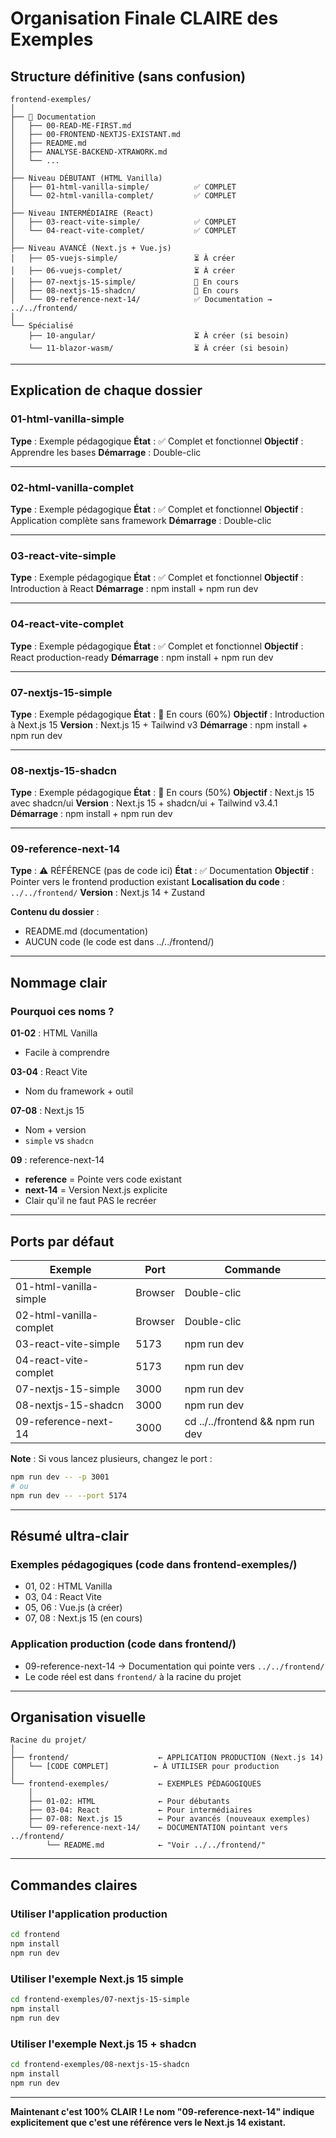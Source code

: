 # Organisation Finale CLAIRE des Exemples

## Structure définitive (sans confusion)

```
frontend-exemples/
│
├── 📘 Documentation
│   ├── 00-READ-ME-FIRST.md
│   ├── 00-FRONTEND-NEXTJS-EXISTANT.md
│   ├── README.md
│   ├── ANALYSE-BACKEND-XTRAWORK.md
│   └── ...
│
├── Niveau DÉBUTANT (HTML Vanilla)
│   ├── 01-html-vanilla-simple/          ✅ COMPLET
│   └── 02-html-vanilla-complet/         ✅ COMPLET
│
├── Niveau INTERMÉDIAIRE (React)
│   ├── 03-react-vite-simple/            ✅ COMPLET
│   └── 04-react-vite-complet/           ✅ COMPLET
│
├── Niveau AVANCÉ (Next.js + Vue.js)
│   ├── 05-vuejs-simple/                 ⏳ À créer
│   ├── 06-vuejs-complet/                ⏳ À créer
│   ├── 07-nextjs-15-simple/             🔨 En cours
│   ├── 08-nextjs-15-shadcn/             🔨 En cours
│   └── 09-reference-next-14/            ✅ Documentation → ../../frontend/
│
└── Spécialisé
    ├── 10-angular/                      ⏳ À créer (si besoin)
    └── 11-blazor-wasm/                  ⏳ À créer (si besoin)
```

---

## Explication de chaque dossier

### 01-html-vanilla-simple

**Type** : Exemple pédagogique
**État** : ✅ Complet et fonctionnel
**Objectif** : Apprendre les bases
**Démarrage** : Double-clic

---

### 02-html-vanilla-complet

**Type** : Exemple pédagogique
**État** : ✅ Complet et fonctionnel
**Objectif** : Application complète sans framework
**Démarrage** : Double-clic

---

### 03-react-vite-simple

**Type** : Exemple pédagogique
**État** : ✅ Complet et fonctionnel
**Objectif** : Introduction à React
**Démarrage** : npm install + npm run dev

---

### 04-react-vite-complet

**Type** : Exemple pédagogique
**État** : ✅ Complet et fonctionnel
**Objectif** : React production-ready
**Démarrage** : npm install + npm run dev

---

### 07-nextjs-15-simple

**Type** : Exemple pédagogique
**État** : 🔨 En cours (60%)
**Objectif** : Introduction à Next.js 15
**Version** : Next.js 15 + Tailwind v3
**Démarrage** : npm install + npm run dev

---

### 08-nextjs-15-shadcn

**Type** : Exemple pédagogique
**État** : 🔨 En cours (50%)
**Objectif** : Next.js 15 avec shadcn/ui
**Version** : Next.js 15 + shadcn/ui + Tailwind v3.4.1
**Démarrage** : npm install + npm run dev

---

### 09-reference-next-14

**Type** : ⚠️ RÉFÉRENCE (pas de code ici)
**État** : ✅ Documentation
**Objectif** : Pointer vers le frontend production existant
**Localisation du code** : `../../frontend/`
**Version** : Next.js 14 + Zustand

**Contenu du dossier** :
- README.md (documentation)
- AUCUN code (le code est dans ../../frontend/)

---

## Nommage clair

### Pourquoi ces noms ?

**01-02** : HTML Vanilla
- Facile à comprendre

**03-04** : React Vite
- Nom du framework + outil

**07-08** : Next.js 15
- Nom + version
- `simple` vs `shadcn`

**09** : reference-next-14
- **reference** = Pointe vers code existant
- **next-14** = Version Next.js explicite
- Clair qu'il ne faut PAS le recréer

---

## Ports par défaut

| Exemple | Port | Commande |
|---------|------|----------|
| 01-html-vanilla-simple | Browser | Double-clic |
| 02-html-vanilla-complet | Browser | Double-clic |
| 03-react-vite-simple | 5173 | npm run dev |
| 04-react-vite-complet | 5173 | npm run dev |
| 07-nextjs-15-simple | 3000 | npm run dev |
| 08-nextjs-15-shadcn | 3000 | npm run dev |
| 09-reference-next-14 | 3000 | cd ../../frontend && npm run dev |

**Note** : Si vous lancez plusieurs, changez le port :
```bash
npm run dev -- -p 3001
# ou
npm run dev -- --port 5174
```

---

## Résumé ultra-clair

### Exemples pédagogiques (code dans frontend-exemples/)

- 01, 02 : HTML Vanilla
- 03, 04 : React Vite
- 05, 06 : Vue.js (à créer)
- 07, 08 : Next.js 15 (en cours)

### Application production (code dans frontend/)

- 09-reference-next-14 → Documentation qui pointe vers `../../frontend/`
- Le code réel est dans `frontend/` à la racine du projet

---

## Organisation visuelle

```
Racine du projet/
│
├── frontend/                    ← APPLICATION PRODUCTION (Next.js 14)
│   └── [CODE COMPLET]          ← À UTILISER pour production
│
└── frontend-exemples/           ← EXEMPLES PÉDAGOGIQUES
    │
    ├── 01-02: HTML              ← Pour débutants
    ├── 03-04: React             ← Pour intermédiaires
    ├── 07-08: Next.js 15        ← Pour avancés (nouveaux exemples)
    └── 09-reference-next-14/    ← DOCUMENTATION pointant vers ../frontend/
        └── README.md            ← "Voir ../../frontend/"
```

---

## Commandes claires

### Utiliser l'application production

```bash
cd frontend
npm install
npm run dev
```

### Utiliser l'exemple Next.js 15 simple

```bash
cd frontend-exemples/07-nextjs-15-simple
npm install
npm run dev
```

### Utiliser l'exemple Next.js 15 + shadcn

```bash
cd frontend-exemples/08-nextjs-15-shadcn
npm install
npm run dev
```

---

**Maintenant c'est 100% CLAIR ! Le nom "09-reference-next-14" indique explicitement que c'est une référence vers le Next.js 14 existant.**

